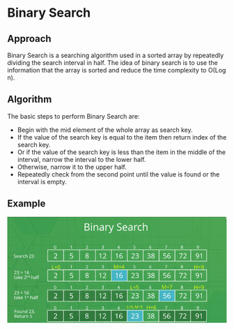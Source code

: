 # Binary Search

## Approach

Binary Search is a searching algorithm used in a sorted array by repeatedly dividing the search interval in half. The idea of binary search is to use the information that the array is sorted and reduce the time complexity to O(Log n). 

## Algorithm
The basic steps to perform Binary Search are:

- Begin with the mid element of the whole array as search key.
- If the value of the search key is equal to the item then return index of the search key.
- Or if the value of the search key is less than the item in the middle of the interval, narrow the interval to the lower half.
- Otherwise, narrow it to the upper half.
- Repeatedly check from the second point until the value is found or the interval is empty.

## Example
![Example](img.png)
